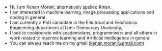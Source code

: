 - Hi, I am Kenan Morani, alternatively spelled Kinan.
- I am interested in machine learning, Image processing applications and coding in general.
- I am currently a PhD candidate in the Electrical and Eelctronics Engineering department at Izmir Democracy Unviersity,
- I look to coolaborate with academicians, programmwers and all others in work related to machine learning and Artificial Intellegence in general.
- You can always reach me on my gmail (kenan.morani@gmail.com)
